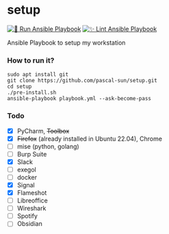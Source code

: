 # setup

[![🚀 Run Ansible Playbook](https://github.com/pascal-sun/setup/actions/workflows/run-ansible.yml/badge.svg)](https://github.com/pascal-sun/setup/actions/workflows/run-ansible.yml)
[![✨ Lint Ansible Playbook](https://github.com/pascal-sun/setup/actions/workflows/lint-ansible.yml/badge.svg)](https://github.com/pascal-sun/setup/actions/workflows/lint-ansible.yml)

Ansible Playbook to setup my workstation

### How to run it?

```shell
sudo apt install git
git clone https://github.com/pascal-sun/setup.git
cd setup
./pre-install.sh
ansible-playbook playbook.yml --ask-become-pass 
```

### Todo
- [x] PyCharm, ~~Toolbox~~
- [x] ~~Firefox~~ (already installed in Ubuntu 22.04), Chrome
- [ ] mise (python, golang)
- [ ] Burp Suite
- [x] Slack
- [ ] exegol
- [ ] docker
- [x] Signal
- [x] Flameshot
- [ ] Libreoffice
- [ ] Wireshark
- [ ] Spotify
- [ ] Obsidian